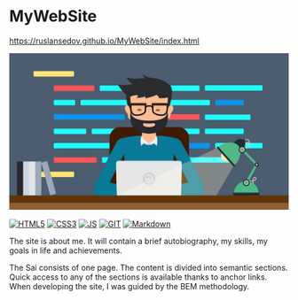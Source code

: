 # MyWebSite

https://ruslansedov.github.io/MyWebSite/index.html

![Avatar](https://github.com/RuslanSedov/MyWebSite/blob/gh-pages/css/img/readme.jpg)

[![HTML5](https://img.shields.io/badge/-HTML5-272727?style=for-the-badge&logo=HTML5)](https://developer.mozilla.org/ru/docs/Web/Guide/HTML/HTML5)
[![CSS3](https://img.shields.io/badge/-CSS3-272727?style=for-the-badge&logo=CSS3&logoColor=3071F0)](https://developer.mozilla.org/ru/docs/Web/CSS)
[![JS](https://img.shields.io/badge/-JavaScript-272727?style=for-the-badge&logo=JavaScript)](https://developer.mozilla.org/ru/docs/Web/JavaScript)
[![GIT](https://img.shields.io/badge/-GIT-272727?style=for-the-badge&logo=GIT)](https://git-scm.com/)
[![Markdown](https://img.shields.io/badge/-Markdown-272727?style=for-the-badge&logo=Markdown)](https://docs.microsoft.com/ru-ru/contribute/markdown-reference)

The site is about me. It will contain a brief autobiography, my skills, my goals in life and achievements.

The Sai consists of one page. The content is divided into semantic sections. Quick access to any of the sections is available thanks to anchor links. When developing the site, I was guided by the BEM methodology.
